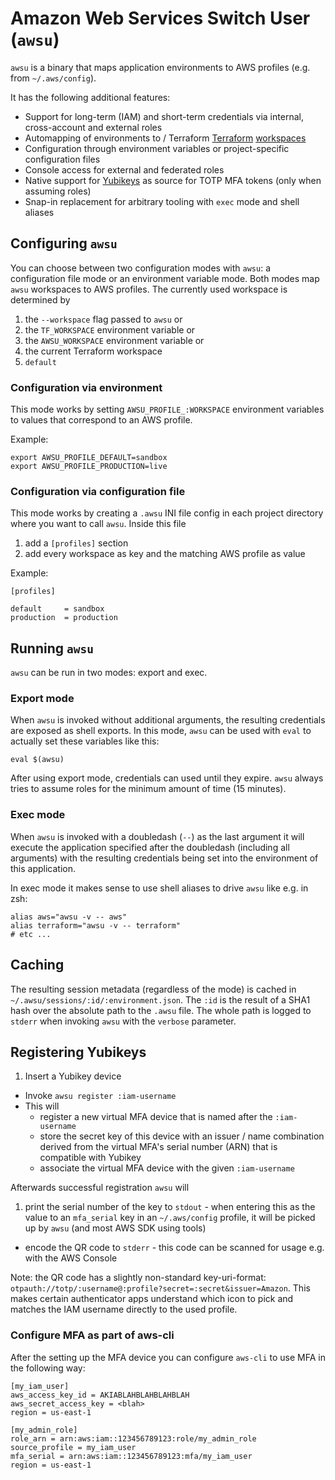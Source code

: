 # Amazon Web Services Switch User (`awsu`)

`awsu` is a binary that maps application environments to AWS profiles (e.g. from `~/.aws/config`).

It has the following additional features:

* Support for long-term (IAM) and short-term credentials via internal, cross-account and external roles
* Automapping of environments to / Terraform [Terraform](https://www.terraform.io/) [workspaces](https://www.terraform.io/docs/state/workspaces.html)
* Configuration through environment variables or project-specific configuration files
* Console access for external and federated roles
* Native support for [Yubikeys](https://www.yubico.com/) as source for TOTP MFA tokens (only when assuming roles)
* Snap-in replacement for arbitrary tooling with `exec` mode and shell aliases

## Configuring `awsu`

You can choose between two configuration modes with `awsu`: a configuration file mode or an environment variable mode. Both modes map `awsu` workspaces to AWS profiles. The currently used workspace is determined by

1. the `--workspace` flag passed to `awsu` or
2. the `TF_WORKSPACE` environment variable or
3. the `AWSU_WORKSPACE` environment variable or
4. the current Terraform workspace
5. `default`

### Configuration via environment

This mode works by setting `AWSU_PROFILE_:WORKSPACE` environment variables to values that correspond to an AWS profile.

Example:

```
export AWSU_PROFILE_DEFAULT=sandbox
export AWSU_PROFILE_PRODUCTION=live
```

### Configuration via configuration file

This mode works by creating a `.awsu` INI file config in each project directory where you want to call `awsu`. Inside this file

1. add a `[profiles]` section
2. add every workspace as key and the matching AWS profile as value

Example:

```
[profiles]

default     = sandbox
production  = production
```

## Running `awsu`

`awsu` can be run in two modes: export and exec.

### Export mode

When `awsu` is invoked without additional arguments, the resulting credentials are exposed as shell exports. In this mode, `awsu` can be used with `eval` to actually set these variables like this:

```
eval $(awsu)
```

After using export mode, credentials can used until they expire. `awsu` always tries to assume roles for the minimum amount of time (15 minutes).

### Exec mode

When `awsu` is invoked with a doubledash (`--`) as the last argument it will execute the application specified after the doubledash (including all arguments) with the resulting credentials being set into the environment of this application.

In exec mode it makes sense to use shell aliases to drive `awsu` like e.g. in zsh:

```
alias aws="awsu -v -- aws"
alias terraform="awsu -v -- terraform"
# etc ...
```

## Caching

The resulting session metadata (regardless of the mode) is cached in `~/.awsu/sessions/:id/:environment.json`. The `:id` is the result of a SHA1 hash over the absolute path to the `.awsu` file. The whole path is logged to `stderr` when invoking `awsu` with the `verbose` parameter.

## Registering Yubikeys

1. Insert a Yubikey device
* Invoke `awsu register :iam-username`
* This will
  * register a new virtual MFA device that is named after the `:iam-username`
  * store the secret key of this device with an issuer / name combination derived from the virtual MFA's serial number (ARN) that is compatible with Yubikey
  * associate the virtual MFA device with the given `:iam-username`

Afterwards successful registration `awsu` will

1. print the serial number of the key to `stdout` - when entering this as the value to an `mfa_serial` key in an `~/.aws/config` profile, it will be picked up by `awsu` (and most AWS SDK using tools)
* encode the QR code to `stderr` - this code can be scanned for usage e.g. with the AWS Console

Note: the QR code has a slightly non-standard key-uri-format: `otpauth://totp/:username@:profile?secret=:secret&issuer=Amazon`. This makes certain authenticator apps understand which icon to pick and matches the IAM username directly to the used profile.

### Configure MFA as part of aws-cli

After the setting up the MFA device you can configure `aws-cli` to use MFA in the following way:

```
[my_iam_user]
aws_access_key_id = AKIABLAHBLAHBLAHBLAH
aws_secret_access_key = <blah>
region = us-east-1

[my_admin_role]
role_arn = arn:aws:iam::123456789123:role/my_admin_role
source_profile = my_iam_user
mfa_serial = arn:aws:iam::123456789123:mfa/my_iam_user
region = us-east-1
```
